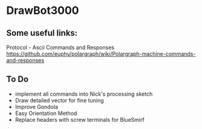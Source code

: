 # DrawBot3000

## Some useful links: ##
Protocol - Ascii Commands and Responses
https://github.com/euphy/polargraph/wiki/Polargraph-machine-commands-and-responses

## To Do ## 

- implement all commands into Nick's processing sketch
- Draw detailed vector for fine tuning
- Improve Gondola
- Easy Orientation Method
- Replace headers with screw terminals for BlueSmirf




